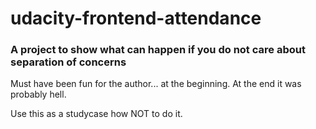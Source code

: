 udacity-frontend-attendance
===========================
### A project to show what can happen if you do not care about separation of concerns
Must have been fun for the author... at the beginning. At the end it was probably hell.

Use this as a studycase how NOT to do it.
